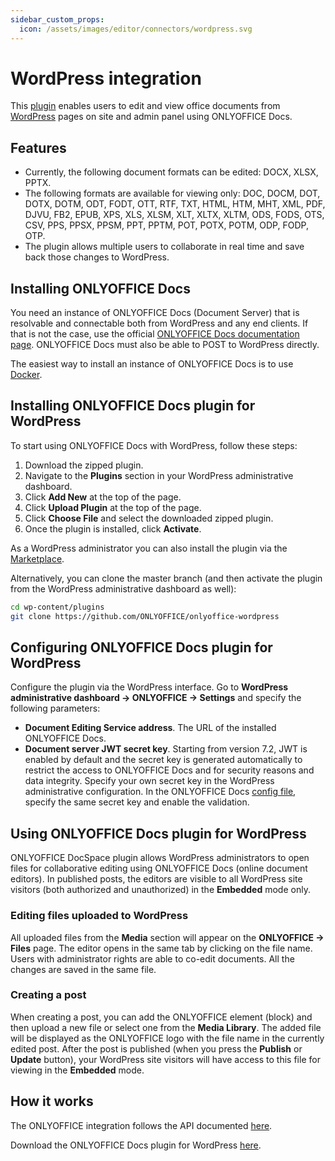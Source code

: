 ```yaml
---
sidebar_custom_props:
  icon: /assets/images/editor/connectors/wordpress.svg
---
```


# WordPress integration

This [plugin](https://github.com/ONLYOFFICE/onlyoffice-wordpress) enables users to edit and view office documents from [WordPress](https://wordpress.org/) pages on site and admin panel using ONLYOFFICE Docs.

## Features

- Currently, the following document formats can be edited: DOCX, XLSX, PPTX.
- The following formats are available for viewing only: DOC, DOCM, DOT, DOTX, DOTM, ODT, FODT, OTT, RTF, TXT, HTML, HTM, MHT, XML, PDF, DJVU, FB2, EPUB, XPS, XLS, XLSM, XLT, XLTX, XLTM, ODS, FODS, OTS, CSV, PPS, PPSX, PPSM, PPT, PPTM, POT, POTX, POTM, ODP, FODP, OTP.
- The plugin allows multiple users to collaborate in real time and save back those changes to WordPress.

## Installing ONLYOFFICE Docs

You need an instance of ONLYOFFICE Docs (Document Server) that is resolvable and connectable both from WordPress and any end clients. If that is not the case, use the official [ONLYOFFICE Docs documentation page](https://helpcenter.onlyoffice.com/server/linux/document/linux-installation.aspx). ONLYOFFICE Docs must also be able to POST to WordPress directly.

The easiest way to install an instance of ONLYOFFICE Docs is to use [Docker](https://github.com/onlyoffice/Docker-DocumentServer).

## Installing ONLYOFFICE Docs plugin for WordPress

To start using ONLYOFFICE Docs with WordPress, follow these steps:

1. Download the zipped plugin.
2. Navigate to the **Plugins** section in your WordPress administrative dashboard.
3. Click **Add New** at the top of the page.
4. Click **Upload Plugin** at the top of the page.
5. Click **Choose File** and select the downloaded zipped plugin.
6. Once the plugin is installed, click **Activate**.

As a WordPress administrator you can also install the plugin via the [Marketplace](https://wordpress.com/plugins/onlyoffice-docspace).

Alternatively, you can clone the master branch (and then activate the plugin from the WordPress administrative dashboard as well):

``` sh
cd wp-content/plugins
git clone https://github.com/ONLYOFFICE/onlyoffice-wordpress
```

## Configuring ONLYOFFICE Docs plugin for WordPress

Configure the plugin via the WordPress interface. Go to **WordPress administrative dashboard -> ONLYOFFICE -> Settings** and specify the following parameters:

- **Document Editing Service address**. The URL of the installed ONLYOFFICE Docs.
- **Document server JWT secret key**. Starting from version 7.2, JWT is enabled by default and the secret key is generated automatically to restrict the access to ONLYOFFICE Docs and for security reasons and data integrity. Specify your own secret key in the WordPress administrative configuration. In the ONLYOFFICE Docs [config file](../../additional-api/signature/signature.md), specify the same secret key and enable the validation.

## Using ONLYOFFICE Docs plugin for WordPress

ONLYOFFICE DocSpace plugin allows WordPress administrators to open files for collaborative editing using ONLYOFFICE Docs (online document editors). In published posts, the editors are visible to all WordPress site visitors (both authorized and unauthorized) in the **Embedded** mode only.

### Editing files uploaded to WordPress

All uploaded files from the **Media** section will appear on the **ONLYOFFICE -> Files** page. The editor opens in the same tab by clicking on the file name. Users with administrator rights are able to co-edit documents. All the changes are saved in the same file.

### Creating a post

When creating a post, you can add the ONLYOFFICE element (block) and then upload a new file or select one from the **Media Library**. The added file will be displayed as the ONLYOFFICE logo with the file name in the currently edited post. After the post is published (when you press the **Publish** or **Update** button), your WordPress site visitors will have access to this file for viewing in the **Embedded** mode.

## How it works

The ONLYOFFICE integration follows the API documented [here](../basic-concepts.md).

Download the ONLYOFFICE Docs plugin for WordPress [here](https://github.com/ONLYOFFICE/onlyoffice-wordpress).
